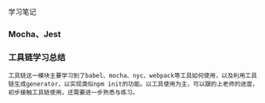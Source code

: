 学习笔记

### Mocha、Jest

### 工具链学习总结

```
工具链这一模块主要学习到了babel、mocha、nyc、webpack等工具如何使用，以及利用工具链生成generator，以实现类似npm init的功能。以工具使用为主，可以跟的上老师的进度，初步接触工具链使用，还需要进一步熟悉与练习。
```

